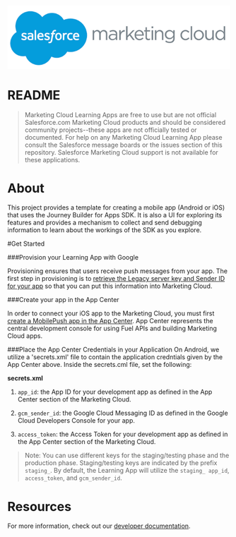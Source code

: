 ![Marketing Cloud](imgReadMe/marketing_cloud_logo.png)

# README

>Marketing Cloud Learning Apps are free to use but are not official Salesforce.com Marketing Cloud products and should be considered community projects--these apps are not officially tested or documented. For help on any Marketing Cloud Learning App please consult the Salesforce message boards or the issues section of this repository. Salesforce Marketing Cloud support is not available for these applications.

<a name="0001"></a>
# About

This project provides a template for creating a mobile app (Android or iOS) that uses the Journey Builder for Apps SDK.  It is also a UI for exploring its features and provides a mechanism to collect and send debugging information to learn about the workings of the SDK as you explore.

#Get Started

###Provision your Learning App with Google

Provisioning ensures that users receive push messages from your app. The first step in provisioning is to [retrieve the Legacy server key and Sender ID for your app](http://salesforce-marketingcloud.github.io/JB4A-SDK-Android/provisioning/google.html) so that you can put this information into Marketing Cloud.

###Create your app in the App Center

In order to connect your iOS app to the Marketing Cloud, you must first [create a MobilePush app in the App Center](http://salesforce-marketingcloud.github.io/JB4A-SDK-Android/create-apps/create-apps-app-center.html). App Center represents the central development console for using Fuel APIs and building Marketing Cloud apps.

###Place the App Center Credentials in your Application
On Android, we utilize a 'secrets.xml' file to contain the application credntials given by the App Center above. Inside the secrets.cml file, set the following:

**secrets.xml**

1. `app_id`: the App ID for your development app as defined in the App Center section of the Marketing Cloud.

2. `gcm_sender_id`: the Google Cloud Messaging ID as defined in the Google Cloud Developers Console for your app.

3. `access_token`: the Access Token for your development app as defined in the App Center section of the Marketing Cloud.

> Note: You can use different keys for the staging/testing phase and the production phase.  Staging/testing keys are indicated by the prefix `staging_`. By default, the Learning App will utilize the `staging_ app_id`, `access_token`, and `gcm_sender_id`.

# Resources

For more information, check out our [developer documentation](http://salesforce-marketingcloud.github.io/JB4A-SDK-Android/).
